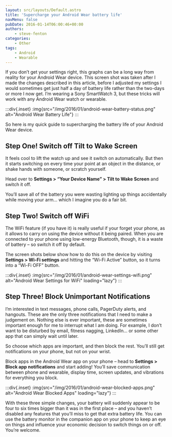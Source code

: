 ```yaml
---
layout: src/layouts/Default.astro
title: 'Supercharge your Android Wear battery life'
navMenu: false
pubDate: 2016-01-14T06:00:46+00:00
authors:
    - steve-fenton
categories:
    - Other
tags:
    - Android
    - Wearable
---
```


If you don’t get your settings right, this graphs can be a long way from reality for your Android Wear device. This screen shot was taken after I made the changes described in this article, before I adjusted my settings I would sometimes get just half a day of battery life rather than the two-days or more I now get. I’m wearing a Sony SmartWatch 3, but these tricks will work with any Android Wear watch or wearable.

:::div{.inset}
:img{src="/img/2016/01/android-wear-battery-status.png" alt="Android Wear Battery Life"}
:::

So here is my quick guide to supercharging the battery life of your Android Wear device.

## Step One! Switch off Tilt to Wake Screen

It feels cool to lift the watch up and see it switch on automatically. But then it starts switching on every time your point at an object in the distance, or shake hands with someone, or scratch yourself.

Head over to **Settings > “Your Device Name” > Tilt to Wake Screen** and switch it off.

You’ll save all of the battery you were wasting lighting up things accidentally while moving your arm… which I imagine you do a fair bit.

## Step Two! Switch off WiFi

The WiFi feature (if you have it) is really useful if your forget your phone, as it allows to carry on using the device without it being paired. When you are connected to your phone using low-energy Bluetooth, though, it is a waste of battery – so switch it off by default.

The screen shots below show how to do this on the device by visiting **Settings > Wi-Fi settings** and hitting the “Wi-Fi Active” button, so it turns into a “Wi-Fi OFF” button.

:::div{.inset}
:img{src="/img/2016/01/android-wear-settings-wifi.png" alt="Android Wear Settings for WiFi" loading="lazy"}
:::

## Step Three! Block Unimportant Notifications

I’m interested in text messages, phone calls, PagerDuty alerts, and hangouts. These are the only three notifications that I need to make a judgement on. Nothing else is ever important, these are sometimes important enough for me to interrupt what I am doing. For example, I don’t want to be disturbed by email, fitness nagging, LinkedIn… or some other app that can simply wait until later.

So choose which apps are important, and then block the rest. You’ll still get notifications on your phone, but not on your wrist.

Block apps in the Android Wear app on your phone – head to **Settings > Block app notifications** and start adding! You’ll save communication between phone and wearable, display time, screen updates, and vibrations for everything you block.

:::div{.inset}
:img{src="/img/2016/01/android-wear-blocked-apps.png" alt="Android Wear Blocked Apps" loading="lazy"}
:::

With these three simple changes, your battery will suddenly appear to be four to six times bigger than it was in the first place – and you haven’t disabled any features that you’ll miss to get that extra battery life. You can use the battery monitor in the companion app on your phone to keep an eye on things and influence your economic decision to switch things on or off. You’re welcome.
